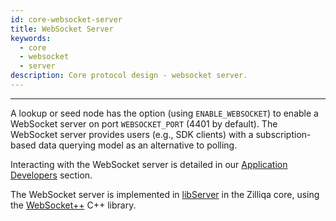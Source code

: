 ```yaml
---
id: core-websocket-server
title: WebSocket Server
keywords:
  - core
  - websocket
  - server
description: Core protocol design - websocket server.
---
```


---

A lookup or seed node has the option (using `ENABLE_WEBSOCKET`) to enable a WebSocket server on port `WEBSOCKET_PORT` (4401 by default). The WebSocket server provides users (e.g., SDK clients) with a subscription-based data querying model as an alternative to polling.

Interacting with the WebSocket server is detailed in our [Application Developers](../dev/dev-tools-websockets.md) section.

The WebSocket server is implemented in [libServer](https://github.com/Zilliqa/Zilliqa/blob/master/src/libServer/WebsocketServer.h) in the Zilliqa core, using the [WebSocket++](https://github.com/zaphoyd/websocketpp) C++ library.
